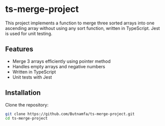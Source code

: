 # ts-merge-project

This project implements a function to merge three sorted arrays into one ascending array without using any sort function, written in TypeScript. Jest is used for unit testing.

## Features

- Merge 3 arrays efficiently using pointer method
- Handles empty arrays and negative numbers
- Written in TypeScript
- Unit tests with Jest

## Installation

Clone the repository:

```bash
git clone https://github.com/Butnamfa/ts-merge-project.git
cd ts-merge-project


